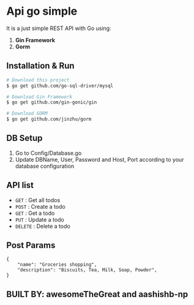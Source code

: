# Api go simple
It is a just simple REST API with Go using:
1. **Gin Framework**
2. **Gorm** 

## Installation & Run
```bash
# Download this project
$ go get github.com/go-sql-driver/mysql

# Download Gin Framework
$ go get github.com/gin-gonic/gin

# Download GORM
$ go get github.com/jinzhu/gorm
```

## DB Setup
1. Go to Config/Database.go
2. Update DBName, User, Password and Host, Port according to your database configuration

## API list

* `GET` : Get all todos
* `POST` : Create a todo
* `GET` : Get a todo
* `PUT` : Update a todo
* `DELETE` : Delete a todo

## Post Params
```
{
	"name": "Groceries shopping",
	"description": "Biscuits, Tea, Milk, Soap, Powder",
}
```

## BUILT BY: awesomeTheGreat and aashishb-np

